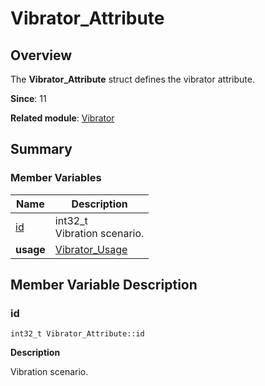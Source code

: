 # Vibrator_Attribute


## Overview

The **Vibrator_Attribute** struct defines the vibrator attribute.

**Since**: 11

**Related module**: [Vibrator](_xe9_xa9_xac_xe8_xbe_xbe.md)


## Summary


### Member Variables

| Name| Description|
| -------- | -------- |
| [id](#id) | int32_t<br>Vibration scenario. |
| **usage** | [Vibrator_Usage](_xe9_xa9_xac_xe8_xbe_xbe.md#vibrator_usage) |


## Member Variable Description


### id

```
int32_t Vibrator_Attribute::id
```
**Description**

Vibration scenario.